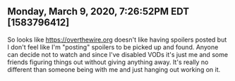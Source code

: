 ## Monday, March 9, 2020, 7:26:52PM EDT [1583796412]

So looks like <https://overthewire.org> doesn't like having spoilers
posted but I don't feel like I'm "posting" spoilers to be picked up and
found. Anyone can decide not to watch and since I've disabled VODs it's
just me and some friends figuring things out without giving anything
away. It's really no different than someone being with me and just
hanging out working on it.


